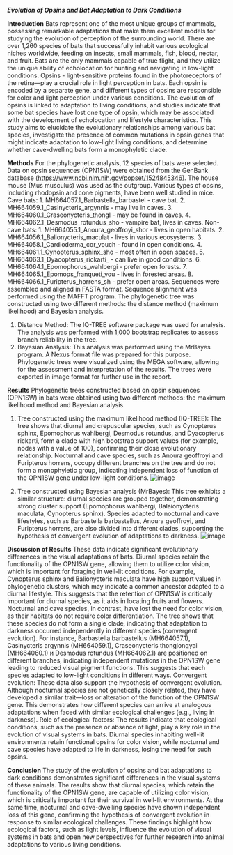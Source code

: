 ***Evolution of Opsins and Bat Adaptation to Dark Conditions***

**Introduction**
Bats represent one of the most unique groups of mammals, possessing remarkable adaptations that make them excellent models for studying the evolution of perception of the surrounding world. There are over 1,260 species of bats that successfully inhabit various ecological niches worldwide, feeding on insects, small mammals, fish, blood, nectar, and fruit. Bats are the only mammals capable of true flight, and they utilize the unique ability of echolocation for hunting and navigating in low-light conditions.
Opsins - light-sensitive proteins found in the photoreceptors of the retina—play a crucial role in light perception in bats. Each opsin is encoded by a separate gene, and different types of opsins are responsible for color and light perception under various conditions. The evolution of opsins is linked to adaptation to living conditions, and studies indicate that some bat species have lost one type of opsin, which may be associated with the development of echolocation and lifestyle characteristics.
This study aims to elucidate the evolutionary relationships among various bat species, investigate the presence of common mutations in opsin genes that might indicate adaptation to low-light living conditions, and determine whether cave-dwelling bats form a monophyletic clade.

**Methods**
For the phylogenetic analysis, 12 species of bats were selected. Data on opsin sequences (OPN1SW) were obtained from the GenBank database (https://www.ncbi.nlm.nih.gov/popset/1524845346). The house mouse (Mus musculus) was used as the outgroup. Various types of opsins, including rhodopsin and cone pigments, have been well studied in mice.
Cave bats: 1. MH664057.1_Barbastella_barbastel - cave bat.
2. MH664059.1_Casinycteris_argynnis - may live in caves.
3. MH664060.1_Craseonycteris_thongl - may be found in caves.
4. MH664062.1_Desmodus_rotundus_sho - vampire bat, lives in caves.
Non-cave bats: 1. MH664055.1_Anoura_geoffroyi_shor - lives in open habitats.
2. MH664056.1_Balionycteris_maculat - lives in various ecosystems.
3. MH664058.1_Cardioderma_cor_vouch - found in open conditions.
4. MH664061.1_Cynopterus_sphinx_sho - most often in open spaces.
5. MH664063.1_Dyacopterus_rickarti_ - can live in good conditions.
6. MH664064.1_Epomophorus_wahlbergi - prefer open forests.
7. MH664065.1_Epomops_franqueti_vou - lives in forested areas.
8. MH664066.1_Furipterus_horrens_sh - prefer open areas.
Sequences were assembled and aligned in FASTA format. Sequence alignment was performed using the MAFFT program.
The phylogenetic tree was constructed using two different methods: the distance method (maximum likelihood) and Bayesian analysis.
1.	Distance Method: The IQ-TREE software package was used for analysis. The analysis was performed with 1,000 bootstrap replicates to assess branch reliability in the tree.
2.	Bayesian Analysis: This analysis was performed using the MrBayes program. A Nexus format file was prepared for this purpose.
Phylogenetic trees were visualized using the MEGA software, allowing for the assessment and interpretation of the results. The trees were exported in image format for further use in the report.

**Results**
Phylogenetic trees constructed based on opsin sequences (OPN1SW) in bats were obtained using two different methods: the maximum likelihood method and Bayesian analysis.
1.	Tree constructed using the maximum likelihood method (IQ-TREE): The tree shows that diurnal and crepuscular species, such as Cynopterus sphinx, Epomophorus wahlbergi, Desmodus rotundus, and Dyacopterus rickarti, form a clade with high bootstrap support values (for example, nodes with a value of 100), confirming their close evolutionary relationship. Nocturnal and cave species, such as Anoura geoffroyi and Furipterus horrens, occupy different branches on the tree and do not form a monophyletic group, indicating independent loss of function of the OPN1SW gene under low-light conditions.
![image](https://github.com/user-attachments/assets/caa38bc4-6f9a-4e94-b108-04d0b8c9fbf1)

2. Tree constructed using Bayesian analysis (MrBayes): This tree exhibits a similar structure: diurnal species are grouped together, demonstrating strong cluster support (Epomophorus wahlbergi, Balaionycteris maculata, Cynopterus sphinx). Species adapted to nocturnal and cave lifestyles, such as Barbastella barbastellus, Anoura geoffroyi, and Furipterus horrens, are also divided into different clades, supporting the hypothesis of convergent evolution of adaptations to darkness.
 ![image](https://github.com/user-attachments/assets/908db9f5-59ec-48ae-90d4-adda78482ee4)

**Discussion of Results**
These data indicate significant evolutionary differences in the visual adaptations of bats.
Diurnal species retain the functionality of the OPN1SW gene, allowing them to utilize color vision, which is important for foraging in well-lit conditions. For example, Cynopterus sphinx and Balionycteris maculata have high support values in phylogenetic clusters, which may indicate a common ancestor adapted to a diurnal lifestyle. This suggests that the retention of OPN1SW is critically important for diurnal species, as it aids in locating fruits and flowers.
Nocturnal and cave species, in contrast, have lost the need for color vision, as their habitats do not require color differentiation. The tree shows that these species do not form a single clade, indicating that adaptation to darkness occurred independently in different species (convergent evolution). For instance, Barbastella barbastellus (MH664057.1), Casinycteris argynnis (MH664059.1), Craseonycteris thonglongyai (MH664060.1) и Desmodus rotundus (MH664062.1) are positioned on different branches, indicating independent mutations in the OPN1SW gene leading to reduced visual pigment functions. This suggests that each species adapted to low-light conditions in different ways.
Convergent evolution: These data also support the hypothesis of convergent evolution. Although nocturnal species are not genetically closely related, they have developed a similar trait—loss or alteration of the function of the OPN1SW gene. This demonstrates how different species can arrive at analogous adaptations when faced with similar ecological challenges (e.g., living in darkness).
Role of ecological factors: The results indicate that ecological conditions, such as the presence or absence of light, play a key role in the evolution of visual systems in bats. Diurnal species inhabiting well-lit environments retain functional opsins for color vision, while nocturnal and cave species have adapted to life in darkness, losing the need for such opsins.

**Conclusion**
The study of the evolution of opsins and bat adaptations to dark conditions demonstrates significant differences in the visual systems of these animals. The results show that diurnal species, which retain the functionality of the OPN1SW gene, are capable of utilizing color vision, which is critically important for their survival in well-lit environments. At the same time, nocturnal and cave-dwelling species have shown independent loss of this gene, confirming the hypothesis of convergent evolution in response to similar ecological challenges. These findings highlight how ecological factors, such as light levels, influence the evolution of visual systems in bats and open new perspectives for further research into animal adaptations to various living conditions.
